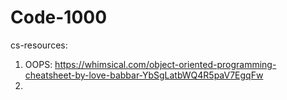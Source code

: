 # Code-1000

cs-resources: 
  1) OOPS: https://whimsical.com/object-oriented-programming-cheatsheet-by-love-babbar-YbSgLatbWQ4R5paV7EgqFw
  2) 
